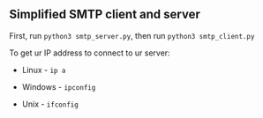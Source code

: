 ## Simplified SMTP client and server

First, run `python3 smtp_server.py`, then run `python3 smtp_client.py`

To get ur IP address to connect to ur server:

 - Linux - `ip a`
  
 - Windows - `ipconfig`

 - Unix - `ifconfig`
